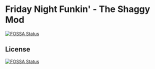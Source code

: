 # Friday Night Funkin' - The Shaggy Mod
[![FOSSA Status](https://app.fossa.com/api/projects/git%2Bgithub.com%2FDerpy-Jacob-903%2Fthe-shaggy-mod.svg?type=shield)](https://app.fossa.com/projects/git%2Bgithub.com%2FDerpy-Jacob-903%2Fthe-shaggy-mod?ref=badge_shield)



## License
[![FOSSA Status](https://app.fossa.com/api/projects/git%2Bgithub.com%2FDerpy-Jacob-903%2Fthe-shaggy-mod.svg?type=large)](https://app.fossa.com/projects/git%2Bgithub.com%2FDerpy-Jacob-903%2Fthe-shaggy-mod?ref=badge_large)